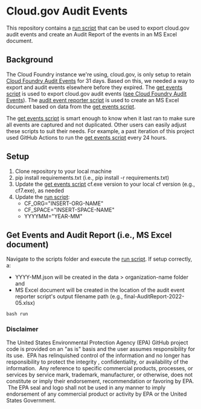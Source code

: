 # Cloud.gov Audit Events

This repository contains a [run script](scripts/run) that can be used to export cloud.gov audit events and create an Audit Report of the events in an MS Excel document.

## Background

The Cloud Foundry instance we're using, cloud.gov, is only setup to retain [Cloud Foundry Audit Events](https://docs.cloudfoundry.org/running/managing-cf/audit-events.html) for 31 days. Based on this, we needed a way to export and audit events elsewhere before they expired. The [get events script](scripts/get_events.py) is used to export cloud.gov audit events ([see Cloud Foundry Audit Events](https://docs.cloudfoundry.org/running/managing-cf/audit-events.html)). The [audit event reporter script](scripts/audit_event_reporter.py) is used to create an MS Excel document based on data from the [get events script](scripts/get_events.py).

The [get events script](scripts/get_events.py) is smart enough to know when it last ran to make sure all events are captured and not duplicated. Other users can easily adjust these scripts to suit their needs. For example, a past iteration of this project used GitHub Actions to run the [get events script](scripts/get_events.py) every 24 hours.

## Setup
 1. Clone repository to your local machine
 2. pip install requirements.txt (i.e., pip install -r requirements.txt)
 3. Update the [get events script](scripts/get_events.py) cf.exe version to your local cf version (e.g., cf7.exe), as needed
 4. Update the [run script](scripts/run):
      - CF_ORG="INSERT-ORG-NAME"
      - CF_SPACE="INSERT-SPACE-NAME"
      - YYYYMM="YEAR-MM"

## Get Events and Audit Report (i.e., MS Excel document)

 Navigate to the scripts folder and execute the [run script](scripts/run). If setup correctly, a:
 - YYYY-MM.json will be created in the data > organization-name folder and
 - MS Excel document will be created in the location of the audit event reporter script's output filename path (e.g., final-AuditReport-2022-05.xlsx)

```
bash run
```

### Disclaimer

The United States Environmental Protection Agency (EPA) GitHub project code is provided on an "as is" basis and the user assumes responsibility for its use.  EPA has relinquished control of the information and no longer has responsibility to protect the integrity , confidentiality, or availability of the information.  Any reference to specific commercial products, processes, or services by service mark, trademark, manufacturer, or otherwise, does not constitute or imply their endorsement, recommendation or favoring by EPA.  The EPA seal and logo shall not be used in any manner to imply endorsement of any commercial product or activity by EPA or the United States Government.
